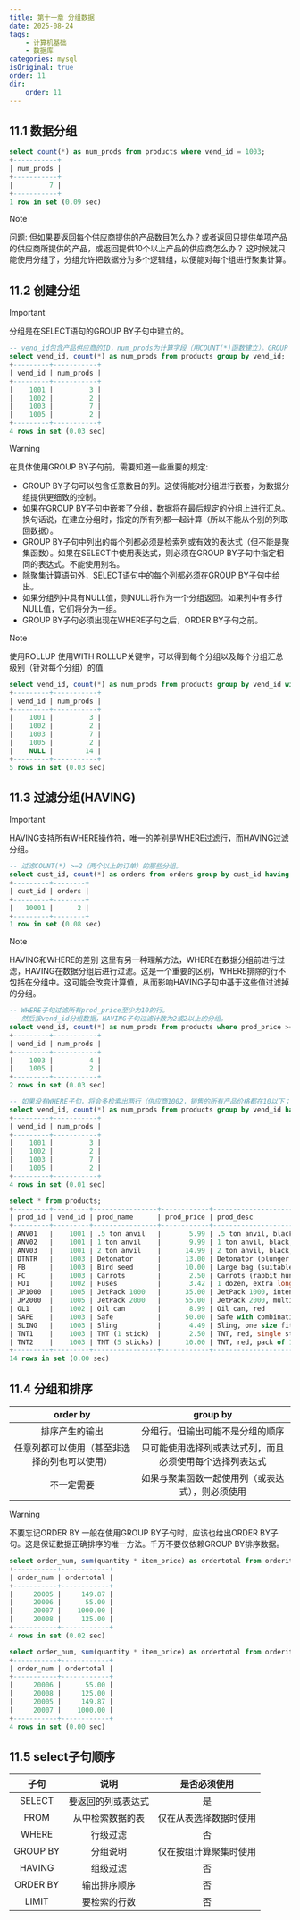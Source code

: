 ```yaml
---
title: 第十一章 分组数据
date: 2025-08-24
tags:
    - 计算机基础
    - 数据库
categories: mysql
isOriginal: true
order: 11
dir:
    order: 11
---
```

## 11.1 数据分组
```sql
select count(*) as num_prods from products where vend_id = 1003;
+-----------+
| num_prods |
+-----------+
|         7 |
+-----------+
1 row in set (0.09 sec)

```
> [!note]
> 问题: 但如果要返回每个供应商提供的产品数目怎么办？或者返回只提供单项产品的供应商所提供的产品，或返回提供10个以上产品的供应商怎么办？
> 这时候就只能使用分组了，分组允许把数据分为多个逻辑组，以便能对每个组进行聚集计算。

## 11.2 创建分组
> [!important]
> 分组是在SELECT语句的GROUP BY子句中建立的。

```sql
-- vend_id包含产品供应商的ID，num_prods为计算字段（用COUNT(*)函数建立）。GROUP BY子句指示MySQL按vend_id排序并分组数据。这导致对每个vend_id而不是整个表计算num_prods一次。从输出中可以看到，供应商1001有3个产品，供应商1002有2个产品，供应商1003有7个产品，而供应商1005有2个产品。
select vend_id, count(*) as num_prods from products group by vend_id;
+---------+-----------+
| vend_id | num_prods |
+---------+-----------+
|    1001 |         3 |
|    1002 |         2 |
|    1003 |         7 |
|    1005 |         2 |
+---------+-----------+
4 rows in set (0.03 sec)

```

> [!warning]
> 在具体使用GROUP BY子句前，需要知道一些重要的规定:
> * GROUP BY子句可以包含任意数目的列。这使得能对分组进行嵌套，为数据分组提供更细致的控制。
> * 如果在GROUP BY子句中嵌套了分组，数据将在最后规定的分组上进行汇总。换句话说，在建立分组时，指定的所有列都一起计算（所以不能从个别的列取回数据）。
> * GROUP BY子句中列出的每个列都必须是检索列或有效的表达式（但不能是聚集函数）。如果在SELECT中使用表达式，则必须在GROUP BY子句中指定相同的表达式。不能使用别名。
> * 除聚集计算语句外，SELECT语句中的每个列都必须在GROUP BY子句中给出。
> * 如果分组列中具有NULL值，则NULL将作为一个分组返回。如果列中有多行NULL值，它们将分为一组。
> * GROUP BY子句必须出现在WHERE子句之后，ORDER BY子句之前。

> [!note]
> 使用ROLLUP 使用WITH ROLLUP关键字，可以得到每个分组以及每个分组汇总级别（针对每个分组）的值

```sql
select vend_id, count(*) as num_prods from products group by vend_id with rollup;
+---------+-----------+
| vend_id | num_prods |
+---------+-----------+
|    1001 |         3 |
|    1002 |         2 |
|    1003 |         7 |
|    1005 |         2 |
|    NULL |        14 |
+---------+-----------+
5 rows in set (0.03 sec)

```
## 11.3 过滤分组(HAVING)
> [!important]
> HAVING支持所有WHERE操作符，唯一的差别是WHERE过滤行，而HAVING过滤分组。

```sql
-- 过滤COUNT(*) >=2（两个以上的订单）的那些分组。
select cust_id, count(*) as orders from orders group by cust_id having count(*) >= 2;
+---------+--------+
| cust_id | orders |
+---------+--------+
|   10001 |      2 |
+---------+--------+
1 row in set (0.08 sec)

```

> [!note]
> HAVING和WHERE的差别 这里有另一种理解方法，WHERE在数据分组前进行过滤，HAVING在数据分组后进行过滤。这是一个重要的区别，WHERE排除的行不包括在分组中。这可能会改变计算值，从而影响HAVING子句中基于这些值过滤掉的分组。

```sql
-- WHERE子句过滤所有prod_price至少为10的行。
-- 然后按vend_id分组数据，HAVING子句过滤计数为2或2以上的分组。
select vend_id, count(*) as num_prods from products where prod_price >= 10 group by vend_id having count(*) >= 2;
+---------+-----------+
| vend_id | num_prods |
+---------+-----------+
|    1003 |         4 |
|    1005 |         2 |
+---------+-----------+
2 rows in set (0.03 sec)

-- 如果没有WHERE子句，将会多检索出两行（供应商1002，销售的所有产品价格都在10以下；供应商1001，销售3个产品，但只有一个产品的价格大于等于10）：
select vend_id, count(*) as num_prods from products group by vend_id having count(*) >= 2;
+---------+-----------+
| vend_id | num_prods |
+---------+-----------+
|    1001 |         3 |
|    1002 |         2 |
|    1003 |         7 |
|    1005 |         2 |
+---------+-----------+
4 rows in set (0.01 sec)

select * from products;
+---------+---------+----------------+------------+----------------------------------------------------------------+
| prod_id | vend_id | prod_name      | prod_price | prod_desc                                                      |
+---------+---------+----------------+------------+----------------------------------------------------------------+
| ANV01   |    1001 | .5 ton anvil   |       5.99 | .5 ton anvil, black, complete with handy hook                  |
| ANV02   |    1001 | 1 ton anvil    |       9.99 | 1 ton anvil, black, complete with handy hook and carrying case |
| ANV03   |    1001 | 2 ton anvil    |      14.99 | 2 ton anvil, black, complete with handy hook and carrying case |
| DTNTR   |    1003 | Detonator      |      13.00 | Detonator (plunger powered), fuses not included                |
| FB      |    1003 | Bird seed      |      10.00 | Large bag (suitable for road runners)                          |
| FC      |    1003 | Carrots        |       2.50 | Carrots (rabbit hunting season only)                           |
| FU1     |    1002 | Fuses          |       3.42 | 1 dozen, extra long                                            |
| JP1000  |    1005 | JetPack 1000   |      35.00 | JetPack 1000, intended for single use                          |
| JP2000  |    1005 | JetPack 2000   |      55.00 | JetPack 2000, multi-use                                        |
| OL1     |    1002 | Oil can        |       8.99 | Oil can, red                                                   |
| SAFE    |    1003 | Safe           |      50.00 | Safe with combination lock                                     |
| SLING   |    1003 | Sling          |       4.49 | Sling, one size fits all                                       |
| TNT1    |    1003 | TNT (1 stick)  |       2.50 | TNT, red, single stick                                         |
| TNT2    |    1003 | TNT (5 sticks) |      10.00 | TNT, red, pack of 10 sticks                                    |
+---------+---------+----------------+------------+----------------------------------------------------------------+
14 rows in set (0.00 sec)

```

## 11.4 分组和排序
|order by|group by|
|:-:|:-:|
|排序产生的输出|分组行。但输出可能不是分组的顺序|
|任意列都可以使用（甚至非选择的列也可以使用）|只可能使用选择列或表达式列，而且必须使用每个选择列表达式|
|不一定需要|如果与聚集函数一起使用列（或表达式），则必须使用|
> [!warning]
> 不要忘记ORDER BY 一般在使用GROUP BY子句时，应该也给出ORDER BY子句。这是保证数据正确排序的唯一方法。千万不要仅依赖GROUP BY排序数据。

```sql
select order_num, sum(quantity * item_price) as ordertotal from orderitems group by order_num having sum(quantity * item_price) >= 50;
+-----------+------------+
| order_num | ordertotal |
+-----------+------------+
|     20005 |     149.87 |
|     20006 |      55.00 |
|     20007 |    1000.00 |
|     20008 |     125.00 |
+-----------+------------+
4 rows in set (0.02 sec)

select order_num, sum(quantity * item_price) as ordertotal from orderitems group by order_num having sum(quantity * item_price) >= 50 order by ordertotal;
+-----------+------------+
| order_num | ordertotal |
+-----------+------------+
|     20006 |      55.00 |
|     20008 |     125.00 |
|     20005 |     149.87 |
|     20007 |    1000.00 |
+-----------+------------+
4 rows in set (0.00 sec)

```

## 11.5 select子句顺序
|子句|说明|是否必须使用|
|:-:|:-:|:-:|
|SELECT|要返回的列或表达式|是|
|FROM|从中检索数据的表|仅在从表选择数据时使用|
|WHERE|行级过滤|否|
|GROUP BY|分组说明|仅在按组计算聚集时使用|
|HAVING|组级过滤|否|
|ORDER BY|输出排序顺序|否|
|LIMIT|要检索的行数|否|